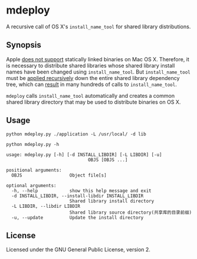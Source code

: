# mdeploy
A recursive call of OS X's `install_name_tool` for shared library distributions.

## Synopsis

Apple [does not support](https://developer.apple.com/library/mac/qa/qa1118/_index.html) statically linked binaries on Mac OS X. Therefore, it is necessary to distribute shared libraries whose shared library install names have been changed using `install_name_tool`. But `install_name_tool` must be [applied recursively](http://thecourtsofchaos.com/2013/09/16/how-to-copy-and-relink-binaries-on-osx/) down the entire shared library dependency tree, which can [result](https://github.com/essandess/etv-comskip/) in many hundreds of calls to  `install_name_tool`.

`mdeploy` calls `install_name_tool` automatically and creates a common shared library directory that may be used to distribute binaries on OS X.

## Usage

`python mdeploy.py ./application -L /usr/local/ -d lib`

`python mdeploy.py -h`
```
usage: mdeploy.py [-h] [-d INSTALL_LIBDIR] [-L LIBDIR] [-u]
                               OBJS [OBJS ...]

positional arguments:
  OBJS                  Object file[s]

optional arguments:
  -h, --help            show this help message and exit
  -d INSTALL_LIBDIR, --install-libdir INSTALL_LIBDIR
                        Shared library install directory
  -L LIBDIR, --libdir LIBDIR
                        Shared library source directory(共享库的目录前缀)
  -u, --update          Update the install directory
```

## License

Licensed under the GNU General Public License, version 2.
